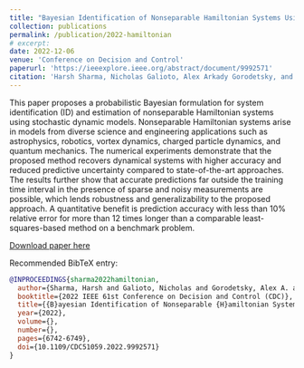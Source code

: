 ```yaml
---
title: "Bayesian Identification of Nonseparable Hamiltonian Systems Using Stochastic Dynamic Models"
collection: publications
permalink: /publication/2022-hamiltonian
# excerpt:
date: 2022-12-06
venue: 'Conference on Decision and Control'
paperurl: 'https://ieeexplore.ieee.org/abstract/document/9992571'
citation: 'Harsh Sharma, Nicholas Galioto, Alex Arkady Gorodetsky, and Boris Kramer. Bayesian Identification of Nonseparable Hamiltonian Systems Using Stochastic Dynamic Models. In <i>2022 61st IEEE Conference on Decision and Control (CDC)</i>, pages 6742--6749. IEEE, 2022.'
---
```


This paper proposes a probabilistic Bayesian formulation for system identification (ID) and estimation of nonseparable Hamiltonian systems using stochastic dynamic models. Nonseparable Hamiltonian systems arise in models from diverse science and engineering applications such as astrophysics, robotics, vortex dynamics, charged particle dynamics, and quantum mechanics. The numerical experiments demonstrate that the proposed method recovers dynamical systems with higher accuracy and reduced predictive uncertainty compared to state-of-the-art approaches. The results further show that accurate predictions far outside the training time interval in the presence of sparse and noisy measurements are possible, which lends robustness and generalizability to the proposed approach. A quantitative benefit is prediction accuracy with less than 10% relative error for more than 12 times longer than a comparable least-squares-based method on a benchmark problem.

[Download paper here](http://ngalioto.github.io/files/sharma2022hamiltonian.pdf)

Recommended BibTeX entry:
```bibtex
@INPROCEEDINGS{sharma2022hamiltonian,
  author={Sharma, Harsh and Galioto, Nicholas and Gorodetsky, Alex A. and Kramer, Boris},
  booktitle={2022 IEEE 61st Conference on Decision and Control (CDC)}, 
  title={{B}ayesian Identification of Nonseparable {H}amiltonian Systems Using Stochastic Dynamic Models}, 
  year={2022},
  volume={},
  number={},
  pages={6742-6749},
  doi={10.1109/CDC51059.2022.9992571}
}
```
